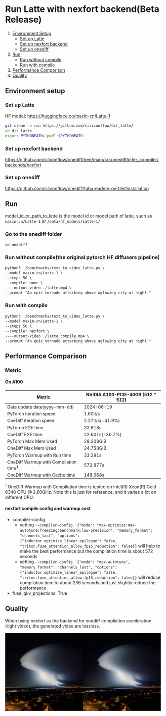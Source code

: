 # Run Latte with nexfort backend(Beta Release)


1. [Environment Setup](#environment-setup)
   - [Set up Latte](#set-up-latte)
   - [Set up nexfort backend](#set-up-nexfort-backend)
   - [Set up onediff](#set-up-onediff)
2. [Run](#run)
   - [Run without compile](#run-without-compile)
   - [Run with compile](#run-with-compile)
3. [Performance Comparison](#performance-comparison)
4. [Quality](#quality)

## Environment setup
### Set up Latte
HF model: https://huggingface.co/maxin-cn/Latte-1
```bash
git clone -b run https://github.com/siliconflow/dit_latte/
cd dit_latte
export PYTHONPATH=`pwd`:$PYTHONPATH
```

### Set up nexfort backend
https://github.com/siliconflow/onediff/tree/main/src/onediff/infer_compiler/backends/nexfort

### Set up onediff
https://github.com/siliconflow/onediff?tab=readme-ov-file#installation

## Run
model_id_or_path_to_latte is the model id or model path of latte, such as `maxin-cn/Latte-1` or `/data/hf_models/Latte-1/`

### Go to the onediff folder
```
cd onediff
```

### Run without compile(the original pytorch HF diffusers pipeline)
```
python3 ./benchmarks/text_to_video_latte.py \
--model maxin-cn/Latte-1 \
--steps 50 \
--compiler none \
----output-video ./latte.mp4 \
--prompt "An epic tornado attacking above aglowing city at night."
```

### Run with compile
```
python3 ./benchmarks/text_to_video_latte.py \
--model maxin-cn/Latte-1 \
--steps 50 \
--compiler nexfort \
----output-video ./latte_compile.mp4 \
--prompt "An epic tornado attacking above aglowing city at night."
```

## Performance Comparison

### Metric

#### On A100
| Metric                                           | NVIDIA A100-PCIE-40GB (512 * 512) |
| ------------------------------------------------ | ----------------------------------- |
| Data update date(yyyy-mm-dd)                     | 2024-06-19                          |
| PyTorch iteration speed                          | 1.60it/s                            |
| OneDiff iteration speed                          | 2.27it/s(+41.9%)                    |
| PyTorch E2E time                                 | 32.618s                             |
| OneDiff E2E time                                 | 22.601s(-30.7%)                     |
| PyTorch Max Mem Used                             | 28.208GiB                           |
| OneDiff Max Mem Used                             | 24.753GiB                           |
| PyTorch Warmup with Run time                     | 33.291s                             |
| OneDiff Warmup with Compilation time<sup>1</sup> | 572.877s                            |
| OneDiff Warmup with Cache time                   | 148.068s                            |

 <sup>1</sup> OneDiff Warmup with Compilation time is tested on Intel(R) Xeon(R) Gold 6348 CPU @ 2.60GHz. Note this is just for reference, and it varies a lot on different CPU.

#### nexfort compile config and warmup cost
- compiler-config 
  - setting `--compiler-config '{"mode": "max-optimize:max-autotune:freezing:benchmark:low-precision", "memory_format": "channels_last", "options": {"inductor.optimize_linear_epilogue": false, "triton.fuse_attention_allow_fp16_reduction": false}}` will help to make the best performance but the compilation time is about 572 seconds
  - setting `--compiler-config '{"mode": "max-autotune", "memory_format": "channels_last", "options": {"inductor.optimize_linear_epilogue": false, "triton.fuse_attention_allow_fp16_reduction": false}}` will reduce compilation time to about 236 seconds and just slightly reduce the performance
- fuse_qkv_projections: True

## Quality

When using nexfort as the backend for onediff compilation acceleration (right video), the generated video are lossless.

<p align="center">
<img src="../../../imgs/latte_nexfort.gif">
</p>
